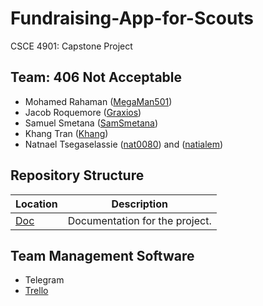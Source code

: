 # Fundraising-App-for-Scouts
CSCE 4901: Capstone Project

## Team: 406 Not Acceptable
- Mohamed Rahaman ([MegaMan501](https://github.com/MegaMan501))
- Jacob Roquemore ([Graxios](https://github.com/Graxios))
- Samuel Smetana ([SamSmetana](https://github.com/SamSmetana))
- Khang Tran ([Khang](https://github.com/nartuo1997))
- Natnael Tsegaselassie ([nat0080](https://github.com/nat0080)) and ([natialem](https://github.com/natialem))

## Repository Structure
|   Location |  Description |
|---|---|
|  [Doc](/Doc) |  Documentation for the project. |

## Team Management Software
- Telegram
- [Trello](https://trello.com/b/pdx3dVVM/406-not-acceptable) 


